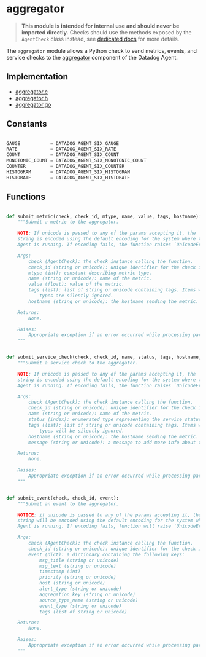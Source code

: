 # aggregator

> **This module is intended for internal use and should never be imported directly.**
> Checks should use the methods exposed by the `AgentCheck` class instead, see
> [dedicated docs](https://datadog-checks-base.readthedocs.io/en/latest/) for
> more details.

The `aggregator` module allows a Python check to send metrics, events, and service
checks to the [aggregator](/pkg/aggregator) component of the Datadog Agent.

## Implementation

* [aggregator.c](/six/common/builtins/aggregator.c)
* [aggregator.h](/six/common/builtins/aggregator.h)
* [aggregator.go](/pkg/collector/python/aggregator.go)

## Constants

```python

GAUGE           = DATADOG_AGENT_SIX_GAUGE
RATE            = DATADOG_AGENT_SIX_RATE
COUNT           = DATADOG_AGENT_SIX_COUNT
MONOTONIC_COUNT = DATADOG_AGENT_SIX_MONOTONIC_COUNT
COUNTER         = DATADOG_AGENT_SIX_COUNTER
HISTOGRAM       = DATADOG_AGENT_SIX_HISTOGRAM
HISTORATE       = DATADOG_AGENT_SIX_HISTORATE
```

## Functions

```python

def submit_metric(check, check_id, mtype, name, value, tags, hostname):
    """Submit a metric to the aggregator.

    NOTE: If unicode is passed to any of the params accepting it, the
    string is encoded using the default encoding for the system where the
    Agent is running. If encoding fails, the function raises `UnicodeError`.

    Args:
        check (AgentCheck): the check instance calling the function.
        check_id (string or unicode): unique identifier for the check instance.
        mtype (int): constant describing metric type.
        name (string or unicode): name of the metric.
        value (float): value of the metric.
        tags (list): list of string or unicode containing tags. Items with unsupported
            types are silently ignored.
        hostname (string or unicode): the hostname sending the metric.

    Returns:
        None.

    Raises:
        Appropriate exception if an error occurred while processing params.
    """


def submit_service_check(check, check_id, name, status, tags, hostname, message):
    """Submit a service check to the aggregator.

    NOTE: If unicode is passed to any of the params accepting it, the
    string is encoded using the default encoding for the system where the
    Agent is running. If encoding fails, the function raises `UnicodeError`.

    Args:
        check (AgentCheck): the check instance calling the function.
        check_id (string or unicode): unique identifier for the check instance.
        name (string or unicode): name of the metric.
        status (index): enumerated type representing the service status.
        tags (list): list of string or unicode containing tags. Items with unsupported
            types will be silently ignored.
        hostname (string or unicode): the hostname sending the metric.
        message (string or unicode): a message to add more info about the status.

    Returns:
        None.

    Raises:
        Appropriate exception if an error occurred while processing params.
    """


def submit_event(check, check_id, event):
    """Submit an event to the aggregator.

    NOTICE: if unicode is passed to any of the params accepting it, the
    string will be encoded using the default encoding for the system where the
    Agent is running. If encoding fails, function will raise `UnicodeError`.

    Args:
        check (AgentCheck): the check instance calling the function.
        check_id (string or unicode): unique identifier for the check instance.
        event (dict): a dictionary containing the following keys:
            msg_title (string or unicode)
            msg_text (string or unicode)
            timestamp (int)
            priority (string or unicode)
            host (string or unicode)
            alert_type (string or unicode)
            aggregation_key (string or unicode)
            source_type_name (string or unicode)
            event_type (string or unicode)
            tags (list of string or unicode)

    Returns:
        None.

    Raises:
        Appropriate exception if an error occurred while processing params.
    """
```
